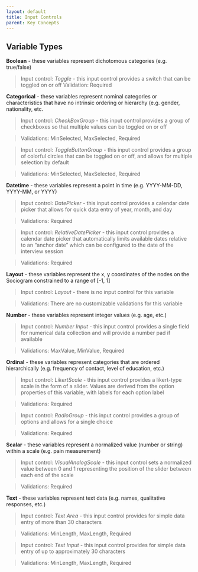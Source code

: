 ```yaml
---
layout: default
title: Input Controls
parent: Key Concepts
---
```

## Variable Types

**Boolean** - these variables represent dichotomous categories (e.g. true/false)

> Input control: _Toggle_ - this input control provides a switch that can be toggled on or off
> Validation: Required

**Categorical** - these variables represent nominal categories or characteristics that have no intrinsic ordering or hierarchy (e.g. gender, nationality, etc.

> Input control: _CheckBoxGroup_ - this input control provides a group of checkboxes so that multiple values can be toggled on or off

> Validations: MinSelected, MaxSelected, Required

> Input control: _ToggleButtonGroup_ - this input control provides a group of colorful circles that can be toggled on or off, and allows for multiple selection by default

> Validations: MinSelected, MaxSelected, Required

**Datetime** - these variables represent a point in time (e.g. YYYY-MM-DD, YYYY-MM, or YYYY)

> Input control: _DatePicker_ - this input control provides a calendar date picker that allows for quick data entry of year, month, and day

> Validations: Required

> Input control: _RelativeDatePicker_ - this input control provides a calendar date picker that automatically limits available dates relative to an “anchor date” which can be configured to the date of the interview session

> Validations: Required

**Layout** - these variables represent the x, y coordinates of the nodes on the Sociogram constrained to a range of [-1, 1]

> Input control: _Layout_ - there is no input control for this variable

> Validations: There are no customizable validations for this variable

**Number** - these variables represent integer values (e.g. age, etc.)

> Input control: _Number Input_ - this input control provides a single field for numerical data collection and will provide a number pad if available

> Validations: MaxValue, MinValue, Required

**Ordinal** - these variables represent categories that are ordered hierarchically (e.g. frequency of contact, level of education, etc.)

> Input control: _LikertScale_ - this input control provides a likert-type scale in the form of a slider. Values are derived from the option properties of this variable, with labels for each option label

> Validations: Required

> Input control: _RadioGroup_ - this input control provides a group of options and allows for a single choice

> Validations: Required

**Scalar** - these variables represent a normalized value (number or string) within a scale (e.g. pain measurement)

> Input control: _VisualAnalogScale_ - this input control sets a normalized value between 0 and 1 representing the position of the slider between each end of the scale

> Validations: Required

**Text** - these variables represent text data (e.g. names, qualitative responses, etc.)

> Input control: _Text Area_ - this input control provides for simple data entry of more than 30 characters

> Validations: MinLength, MaxLength, Required

> Input control: _Text Input_ - this input control provides for simple data entry of up to approximately 30 characters

> Validations: MinLength, MaxLength, Required

